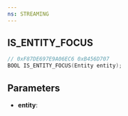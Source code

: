 ```yaml
---
ns: STREAMING
---
```

## IS_ENTITY_FOCUS

```c
// 0xF87DE697E9A06EC6 0xB456D707
BOOL IS_ENTITY_FOCUS(Entity entity);
```

## Parameters
* **entity**:
